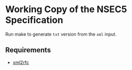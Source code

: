 # Working Copy of the NSEC5 Specification

Run make to generate `txt` version from the `xml` input.

## Requirements

- [xml2rfc](https://pypi.python.org/pypi/xml2rfc)
